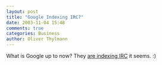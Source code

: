 ```yaml
---
layout: post
title: "Google Indexing IRC?"
date: 2003-11-04 15:48
comments: true
categories: Business
author: Oliver Thylmann
---
```



What is Google up to now? They [are indexing IRC](http://manero.org/weblog/archives/000133.html#000133) it seems. :)


